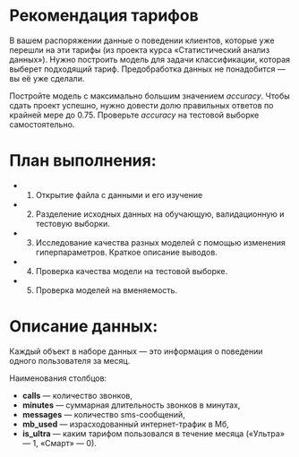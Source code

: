 # Рекомендация тарифов

В вашем распоряжении данные о поведении клиентов, которые уже перешли на эти тарифы (из проекта курса «Статистический анализ данных»). Нужно построить модель для задачи классификации, которая выберет подходящий тариф. Предобработка данных не понадобится — вы её уже сделали.

Постройте модель с максимально большим значением *accuracy*. Чтобы сдать проект успешно, нужно довести долю правильных ответов по крайней мере до 0.75. Проверьте *accuracy* на тестовой выборке самостоятельно.

# План выполнения:

- 1. Открытие файла с данными и его изучение
- 2. Разделение исходных данных на обучающую, валидационную и тестовую выборки.
- 3. Исследование качества разных моделей с помощью изменения гиперпараметров. Краткое описание выводов.
- 4. Проверка качества модели на тестовой выборке.
- 5. Проверка моделей на вменяемость.

# Описание данных:

Каждый объект в наборе данных — это информация о поведении одного пользователя за месяц. 

Наименования столбцов:
- **сalls** — количество звонков,
- **minutes** — суммарная длительность звонков в минутах,
- **messages** — количество sms-сообщений,
- **mb_used** — израсходованный интернет-трафик в Мб,
- **is_ultra** — каким тарифом пользовался в течение месяца («Ультра» — 1, «Смарт» — 0).

